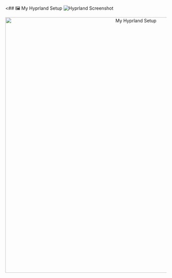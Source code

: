 <## 🖼️ My Hyprland Setup
![Hyprland Screenshot](conky/swappy-20250405_203958.png)
<p align="center">
  <img src="conky/swappy-20250405_203958.png" alt="My Hyprland Setup" width="800"/>
</p>
